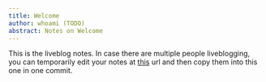 ```yaml
---
title: Welcome
author: whoami (TODO)
abstract: Notes on Welcome
---
```


This is the liveblog notes.  In case there are multiple
people liveblogging, you can temporarily edit your notes
at [this](welcome/template.md) url and then copy them into this one in one
commit.
